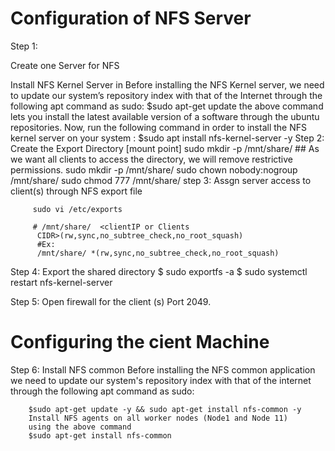 Configuration of NFS Server
===========================

Step 1: 

Create one Server for NFS

Install NFS Kernel Server in 
Before installing the NFS Kernel server, we need to update our system’s 
repository index with that of the Internet through the following apt command as sudo:
$sudo apt-get update
     the above command lets you install the latest available version of a software
     through the ubuntu repositories.
     Now, run the following command in order to install the NFS kernel server on 
     your system : 
     $sudo apt install nfs-kernel-server -y 
Step 2: Create the Export Directory [mount point]
      sudo mkdir -p /mnt/share/
      ## As we want all clients to access the directory, we will remove restrictive 
      permissions.
      sudo mkdir -p /mnt/share/
      sudo chown nobody:nogroup /mnt/share/
      sudo chmod 777 /mnt/share/
 step 3: Assgn server access to client(s) 
         through NFS export file

         sudo vi /etc/exports  

         # /mnt/share/  <clientIP or Clients
          CIDR>(rw,sync,no_subtree_check,no_root_squash)
          #Ex:
          /mnt/share/ *(rw,sync,no_subtree_check,no_root_squash)

 Step 4: Export the shared directory
          $ sudo exportfs -a
          $ sudo systemctl restart nfs-kernel-server

 Step 5: Open firewall for the client (s) Port 2049.


Configuring the cient Machine
================================
Step 6: Install NFS common 
        Before installing the NFS common application 
        we need to update our system's repository
        index with that of the internet through the 
        following apt command as sudo:

        $sudo apt-get update -y && sudo apt-get install nfs-common -y 
        Install NFS agents on all worker nodes (Node1 and Node 11) 
        using the above command
        $sudo apt-get install nfs-common

